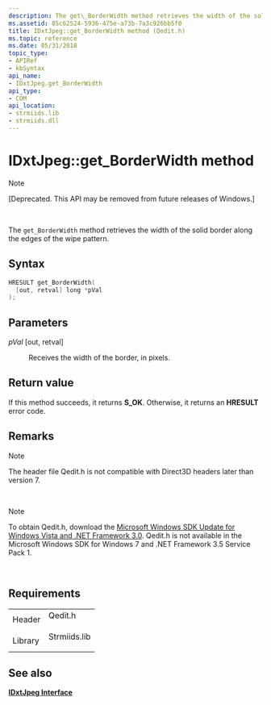 ```yaml
---
description: The get\_BorderWidth method retrieves the width of the solid border along the edges of the wipe pattern.
ms.assetid: 85c62524-5936-475e-a73b-7a3c926bb5f0
title: IDxtJpeg::get_BorderWidth method (Qedit.h)
ms.topic: reference
ms.date: 05/31/2018
topic_type: 
- APIRef
- kbSyntax
api_name: 
- IDxtJpeg.get_BorderWidth
api_type: 
- COM
api_location: 
- strmiids.lib
- strmiids.dll
---
```


# IDxtJpeg::get\_BorderWidth method

> [!Note]  
> \[Deprecated. This API may be removed from future releases of Windows.\]

 

The `get_BorderWidth` method retrieves the width of the solid border along the edges of the wipe pattern.

## Syntax


```C++
HRESULT get_BorderWidth(
  [out, retval] long *pVal
);
```



## Parameters

<dl> <dt>

*pVal* \[out, retval\]
</dt> <dd>

Receives the width of the border, in pixels.

</dd> </dl>

## Return value

If this method succeeds, it returns **S\_OK**. Otherwise, it returns an **HRESULT** error code.

## Remarks

> [!Note]  
> The header file Qedit.h is not compatible with Direct3D headers later than version 7.

 

> [!Note]  
> To obtain Qedit.h, download the [Microsoft Windows SDK Update for Windows Vista and .NET Framework 3.0](https://msdn.microsoft.com/windowsvista/bb980924.aspx). Qedit.h is not available in the Microsoft Windows SDK for Windows 7 and .NET Framework 3.5 Service Pack 1.

 

## Requirements



|                    |                                                                                         |
|--------------------|-----------------------------------------------------------------------------------------|
| Header<br/>  | <dl> <dt>Qedit.h</dt> </dl>      |
| Library<br/> | <dl> <dt>Strmiids.lib</dt> </dl> |



## See also

<dl> <dt>

[**IDxtJpeg Interface**](idxtjpeg.md)
</dt> </dl>

 

 




